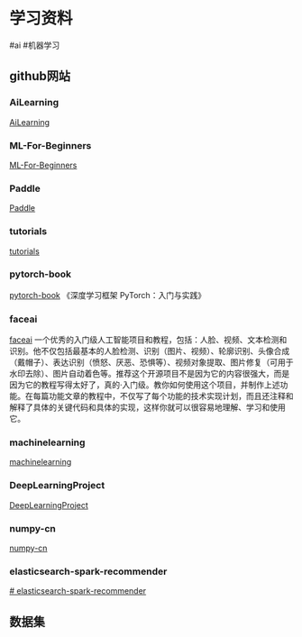 # 学习资料
#ai #机器学习

## github网站
### AiLearning
[AiLearning](https://github.com/apachecn/AiLearning)

### ML-For-Beginners
[ML-For-Beginners](https://github.com/microsoft/ML-For-Beginners)

### Paddle
[Paddle](https://github.com/PaddlePaddle/Paddle)

### tutorials
[tutorials](https://github.com/MorvanZhou/tutorials)

### pytorch-book
[pytorch-book](https://github.com/chenyuntc/pytorch-book)
《深度学习框架 PyTorch：入门与实践》

### faceai
[faceai](https://github.com/vipstone/faceai)
一个优秀的入门级人工智能项目和教程，包括：人脸、视频、文本检测和识别。他不仅包括最基本的人脸检测、识别（图片、视频）、轮廓识别、头像合成（戴帽子）、表达识别（愤怒、厌恶、恐惧等）、视频对象提取、图片修复（可用于水印去除）、图片自动着色等。推荐这个开源项目不是因为它的内容很强大，而是因为它的教程写得太好了，真的·入门级。教你如何使用这个项目，并制作上述功能。在每篇功能文章的教程中，不仅写了每个功能的技术实现计划，而且还注释和解释了具体的关键代码和具体的实现，这样你就可以很容易地理解、学习和使用它。

### machinelearning
[machinelearning](https://github.com/dotnet/machinelearning)

### DeepLearningProject
[DeepLearningProject](https://github.com/Spandan-Madan/DeepLearningProject)

### numpy-cn
[numpy-cn](https://github.com/teadocs/numpy-cn)

### elasticsearch-spark-recommender
[# elasticsearch-spark-recommender](https://github.com/IBM/elasticsearch-spark-recommender)

## 数据集
